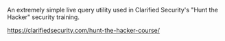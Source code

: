 An extremely simple live query utility used in Clarified Security's "Hunt the Hacker" security training.

https://clarifiedsecurity.com/hunt-the-hacker-course/
